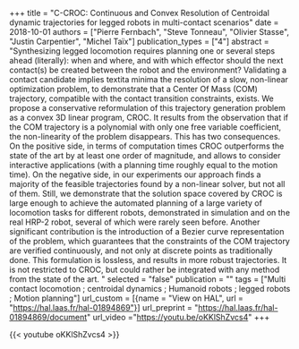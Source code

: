 +++
title = "C-CROC: Continuous and Convex Resolution of Centroidal dynamic trajectories for legged robots in multi-contact scenarios"
date = 2018-10-01
authors = ["Pierre Fernbach", "Steve Tonneau", "Olivier Stasse", "Justin Carpentier", "Michel Taïx"]
publication_types = ["4"]
abstract = "Synthesizing legged locomotion requires planning one or several steps ahead (literally): when and where, and with which effector should the next contact(s) be created between the robot and the environment? Validating a contact candidate implies textita minima the resolution of a slow, non-linear optimization problem, to demonstrate that a Center Of Mass (COM) trajectory, compatible with the contact transition constraints, exists. We propose a conservative reformulation of this trajectory generation problem as a convex 3D linear program, CROC. It results from the observation that if the COM trajectory is a polynomial with only one free variable coefficient, the non-linearity of the problem disappears. This has two consequences. On the positive side, in terms of computation times CROC outperforms the state of the art by at least one order of magnitude, and allows to consider interactive applications (with a planning time roughly equal to the motion time). On the negative side, in our experiments our approach finds a majority of the feasible trajectories found by a non-linear solver, but not all of them. Still, we demonstrate that the solution space covered by CROC is large enough to achieve the automated planning of a large variety of locomotion tasks for different robots, demonstrated in simulation and on the real HRP-2 robot, several of which were rarely seen before. Another significant contribution is the introduction of a Bezier curve representation of the problem, which guarantees that the constraints of the COM trajectory are verified continuously, and not only at discrete points as traditionally done. This formulation is lossless, and results in more robust trajectories. It is not restricted to CROC, but could rather be integrated with any method from the state of the art. "
selected = "false"
publication = ""
tags = ["Multi contact locomotion ; centroidal dynamics ; Humanoid robots ; legged robots ; Motion planning"]
url_custom = [{name = "View on HAL", url = "https://hal.laas.fr/hal-01894869"}]
url_preprint = "https://hal.laas.fr/hal-01894869/document"
url_video ="https://youtu.be/oKKlShZvcs4"
+++

{{< youtube oKKlShZvcs4 >}}
